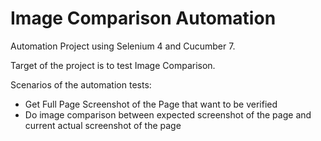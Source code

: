 # Image Comparison Automation

Automation Project using Selenium 4 and Cucumber 7.

Target of the project is to test Image Comparison.

Scenarios of the automation tests:
- Get Full Page Screenshot of the Page that want to be verified
- Do image comparison between expected screenshot of the page and current actual screenshot of the page
